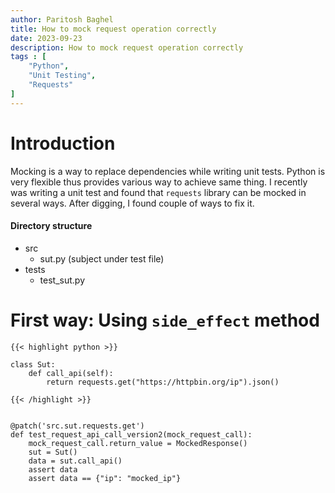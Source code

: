 ```yaml
---
author: Paritosh Baghel
title: How to mock request operation correctly
date: 2023-09-23
description: How to mock request operation correctly
tags : [
    "Python",
    "Unit Testing",
    "Requests"
]
---
```


# Introduction

Mocking is a way to replace dependencies while writing unit tests. Python is very flexible thus provides various way to achieve same thing. I recently was writing a unit test and found that `requests` library can be mocked in several ways. 
After digging, I found couple of ways to fix it.

#### Directory structure

* src
  * sut.py (subject under test file)
* tests
  * test_sut.py

# First way: Using `side_effect` method

``` 
{{< highlight python >}}

class Sut:
    def call_api(self):
        return requests.get("https://httpbin.org/ip").json()

{{< /highlight >}}
```


```

@patch('src.sut.requests.get')
def test_request_api_call_version2(mock_request_call):
    mock_request_call.return_value = MockedResponse()
    sut = Sut()
    data = sut.call_api()
    assert data
    assert data == {"ip": "mocked_ip"}


```